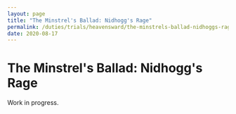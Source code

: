 ```yaml
---
layout: page
title: "The Minstrel's Ballad: Nidhogg's Rage"
permalink: /duties/trials/heavensward/the-minstrels-ballad-nidhoggs-rage
date: 2020-08-17
---
```


# The Minstrel's Ballad: Nidhogg's Rage

Work in progress.
